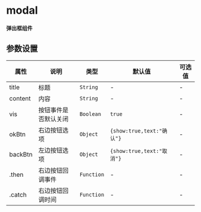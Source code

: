 # modal

#### 弹出框组件

<template>
    <coding
        :code="code1"
        title="基本"
        content="不带回调"
    >
        <y-button type="primary" @click.native="test1">一个基本的弹出框</y-button>
    </coding>
    <coding
        :code="code2"
        title="带回调"
        content="$modal返回的是一个promises，可以用then,catch来设置回调"
    >
        <y-button type="primary" @click.native="test2">带有回调的弹出框</y-button>
    </coding>
    <coding
        :code="code3"
        title="按钮"
        content="设置按钮文本和是否显示"
    >
        <y-button type="primary" @click.native="test3">我的确认取消跟别人的不一样</y-button>
    </coding>
    <coding
        :code="code4"
        title="提示"
        content="假如你只需要提示客户信息，那么这样会很好"
    >
        <y-button type="primary" @click.native="test4">一条信息</y-button>
    </coding>
</template>

<script>
export default {
    data(){
        return {
            code1:
`this.$modal({
    "title":"我是一个弹出框",
    "content":"hello world!",
})
`,
            code2:
`this.$modal({
    "title":"我是一个弹出框",
    "content":"我是一个带有回调函数的弹出框",
}).then((value)=>{
    this.$notify("我是确认的回调函数")
}).catch((value)=>{
    this.$notify("我是取消的回调函数")
})
`,
            code3:
`this.$modal({
    "title":"我是一个弹出框",
    "content":"我是一个带有回调函数的弹出框",
    "okBtn":{
        "show": true,
        "text": "yes"
    },
    "backBtn": {
        "show": true,
        "text": "no"
    }
})
`,
            code4:
`this.$modal("不要在上班的时候直播！")
.then(()=>{
    this.$notify("我偏不！")
})
`
        }
    },
    methods:{
        test1(){
            this.$modal({
                "title":"我是一个弹出框",
                "content":"hello world!",
            })
        },
        test2(){
            this.$modal({
                "title":"我是一个弹出框",
                "content":"我是一个带有回调函数的弹出框",
            }).then((value)=>{
                this.$notify("我是确认的回调函数")
            }).catch((value)=>{
                this.$notify.warning("我是取消的回调函数")
            })
        },
        test3(){
            this.$modal({
                "title":"我是一个弹出框",
                "content":"我是一个带有回调函数的弹出框",
                "okBtn":{
                    "show": true,
                    "text": "yes"
                },
                "backBtn": {
                    "show": true,
                    "text": "no"
                }
            })
        },
        test4(){
            this.$modal("不要在上班的时候直播！")
            .then(()=>{
                this.$notify("我偏不！")
            })
        }

    }
}
</script>

## 参数设置


|   属性  |         说明         |    类型    |          默认值           | 可选值 |
| ------- | -------------------- | ---------- | ------------------------- | ------ |
| title   | 标题                 | `String`   | -                         | -      |
| content | 内容                 | `String`   | -                         | -      |
| vis     | 按钮事件是否默认关闭 | `Boolean`  | `true`                    | -      |
| okBtn   | 右边按钮选项         | `Object`   | `{show:true,text:"确认"}` | -      |
| backBtn | 左边按钮选项         | `Object`   | `{show:true,text:"取消"}` | -      |
| .then   | 右边按钮回调事件     | `Function` | -                         | -      |
| .catch  | 右边按钮回调时间     | `Function` | -                         | -      |
